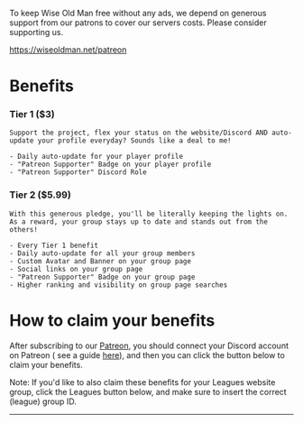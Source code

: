 To keep Wise Old Man free without any ads, we depend on generous support from our patrons to cover our servers costs. Please consider supporting us.

<https://wiseoldman.net/patreon>

# Benefits

### Tier 1 ($3)

```
Support the project, flex your status on the website/Discord AND auto-update your profile everyday? Sounds like a deal to me!

- Daily auto-update for your player profile
- "Patreon Supporter" Badge on your player profile
- "Patreon Supporter" Discord Role
```

### Tier 2 ($5.99)

```
With this generous pledge, you'll be literally keeping the lights on. As a reward, your group stays up to date and stands out from the others!

- Every Tier 1 benefit
- Daily auto-update for all your group members
- Custom Avatar and Banner on your group page
- Social links on your group page
- "Patreon Supporter" Badge on your group page
- Higher ranking and visibility on group page searches
```

# How to claim your benefits

After subscribing to our [Patreon](https://wiseoldman.net/patreon), you should connect your Discord account on Patreon (
see a guide [here](https://support.patreon.com/hc/en-us/articles/212052266-Getting-Discord-access>)), and then you can click the button below to claim your benefits.

Note: If you'd like to also claim these benefits for your Leagues website group, click the Leagues button below, and make sure to insert the correct (league) group ID.

** ** 
